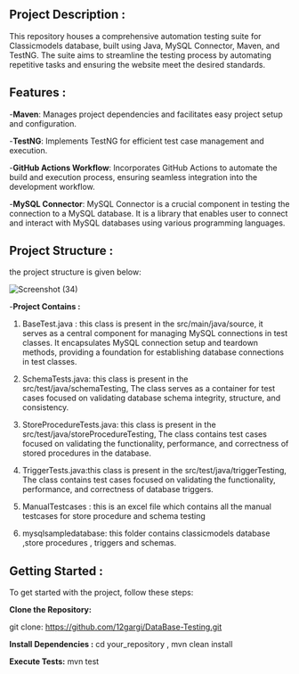 ## **Project Description :**

This repository houses a comprehensive automation testing suite for Classicmodels database, built using Java, MySQL Connector, Maven, and TestNG. The suite aims to streamline the testing process by automating repetitive tasks and ensuring the website meet the desired standards.

 ## **Features :**

-**Maven**: Manages project dependencies and facilitates easy project setup and configuration.

-**TestNG**: Implements TestNG for efficient test case management and execution.

-**GitHub Actions Workflow**: Incorporates GitHub Actions to automate the build and execution process, ensuring seamless integration into the development workflow.

-**MySQL Connector**: MySQL Connector is a crucial component in testing the connection to a MySQL database. It is a library that enables user to connect and interact with MySQL databases using various programming languages.

## **Project Structure :**

the project structure is given below:

![Screenshot (34)](https://github.com/12gargi/DataBase-Testing/assets/97431292/abc9b619-dba7-48b1-8f17-9b39893d6647)


-**Project Contains :**

  1. BaseTest.java : this class is present in the src/main/java/source, it serves as a central component for managing MySQL connections in test classes. It encapsulates MySQL connection setup and teardown methods, providing a foundation for establishing database connections in test classes.


  2.  SchemaTests.java: this class is present in the src/test/java/schemaTesting, The class serves as a container for test cases focused on validating database schema integrity, structure, and consistency.


  3.  StoreProcedureTests.java: this class is present in the src/test/java/storeProcedureTesting, The class contains test cases focused on validating the functionality, performance, and correctness of stored procedures in the database.



  4.  TriggerTests.java:this class is present in the src/test/java/triggerTesting, The class contains test cases focused on validating the functionality, performance, and correctness of database triggers.


  5.  ManualTestcases : this is an excel file which contains all the manual testcases for store procedure and schema testing



  6.  mysqlsampledatabase: this folder contains classicmodels database ,store procedures , triggers and schemas.


## **Getting Started :**


To get started with the project, follow these steps:


**Clone the Repository:**

git clone:  https://github.com/12gargi/DataBase-Testing.git

**Install Dependencies :**  cd your_repository  ,
                          mvn clean install 

**Execute Tests:**           mvn test





